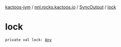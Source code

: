 [kactoos-jvm](../../index.md) / [nnl.rocks.kactoos.io](../index.md) / [SyncOutput](index.md) / [lock](./lock.md)

# lock

`private val lock: `[`Any`](https://kotlinlang.org/api/latest/jvm/stdlib/kotlin/-any/index.html)